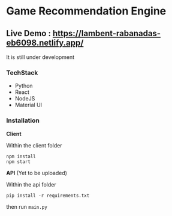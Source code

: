# Game Recommendation Engine

## Live Demo : https://lambent-rabanadas-eb6098.netlify.app/
It is still under development

### TechStack
- Python
- React
- NodeJS
- Material UI

### Installation

**Client**

Within the client folder

```
npm install
npm start
```

**API**
(Yet to be uploaded)

Within the api folder

```
pip install -r requirements.txt
```
then run ```main.py```

